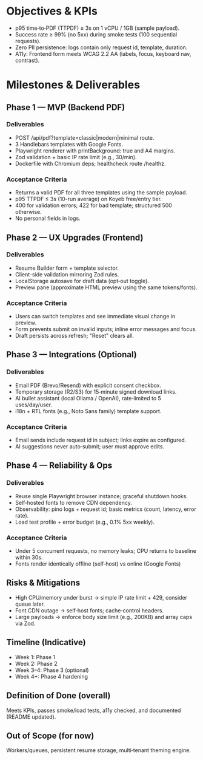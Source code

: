 # Objectives & KPIs

- p95 time‑to‑PDF (TTPDF) ≤ 3s on 1 vCPU / 1GB (sample payload).
- Success rate ≥ 99% (no 5xx) during smoke tests (100 sequential requests).
- Zero PII persistence: logs contain only request id, template, duration.
- A11y: Frontend form meets WCAG 2.2 AA (labels, focus, keyboard nav, contrast).

# Milestones & Deliverables

## Phase 1 — MVP (Backend PDF)

### Deliverables

- POST /api/pdf?template=classic|modern|minimal route.
- 3 Handlebars templates with Google Fonts.
- Playwright renderer with printBackground: true and A4 margins.
- Zod validation + basic IP rate limit (e.g., 30/min).
- Dockerfile with Chromium deps; healthcheck route /healthz.

### Acceptance Criteria

- Returns a valid PDF for all three templates using the sample payload.
- p95 TTPDF ≤ 3s (10-run average) on Koyeb free/entry tier.
- 400 for validation errors; 422 for bad template; structured 500 otherwise.
- No personal fields in logs.

## Phase 2 — UX Upgrades (Frontend)

### Deliverables

- Resume Builder form + template selector.
- Client-side validation mirroring Zod rules.
- LocalStorage autosave for draft data (opt‑out toggle).
- Preview pane (approximate HTML preview using the same tokens/fonts).

### Acceptance Criteria

- Users can switch templates and see immediate visual change in preview.
- Form prevents submit on invalid inputs; inline error messages and focus.
- Draft persists across refresh; "Reset" clears all.

## Phase 3 — Integrations (Optional)

### Deliverables

- Email PDF (Brevo/Resend) with explicit consent checkbox.
- Temporary storage (R2/S3) for 15‑minute signed download links.
- AI bullet assistant (local Ollama / OpenAI), rate‑limited to 5 uses/day/user.
- i18n + RTL fonts (e.g., Noto Sans family) template support.

### Acceptance Criteria

- Email sends include request id in subject; links expire as configured.
- AI suggestions never auto‑submit; user must approve edits.

## Phase 4 — Reliability & Ops

### Deliverables

- Reuse single Playwright browser instance; graceful shutdown hooks.
- Self‑hosted fonts to remove CDN dependency.
- Observability: pino logs + request id; basic metrics (count, latency, error rate).
- Load test profile + error budget (e.g., 0.1% 5xx weekly).

### Acceptance Criteria

- Under 5 concurrent requests, no memory leaks; CPU returns to baseline within 30s.
- Fonts render identically offline (self‑host) vs online (Google Fonts)

## Risks & Mitigations

- High CPU/memory under burst → simple IP rate limit + 429, consider queue later.
- Font CDN outage → self‑host fonts; cache‑control headers.
- Large payloads → enforce body size limit (e.g., 200KB) and array caps via Zod.

## Timeline (Indicative)

- Week 1: Phase 1
- Week 2: Phase 2
- Week 3–4: Phase 3 (optional)
- Week 4+: Phase 4 hardening

## Definition of Done (overall)

Meets KPIs, passes smoke/load tests, a11y checked, and documented (README updated).

## Out of Scope (for now)

Workers/queues, persistent resume storage, multi‑tenant theming engine.